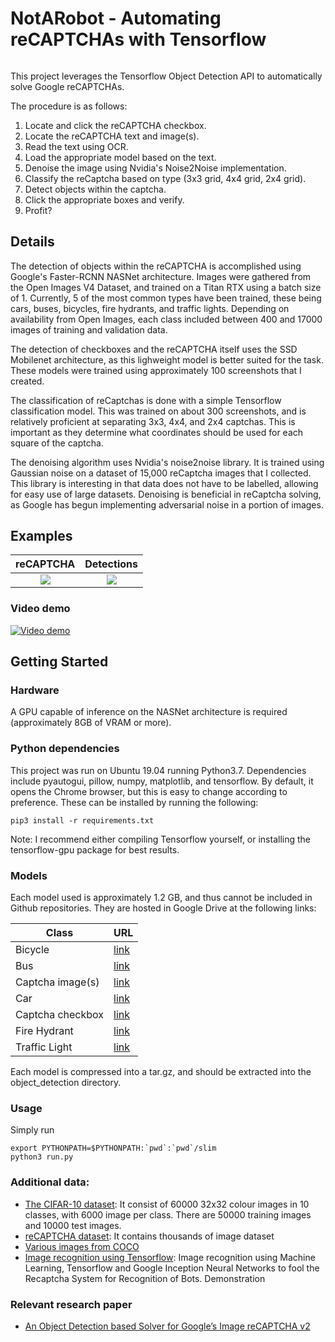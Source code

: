 # NotARobot - Automating reCAPTCHAs with Tensorflow
######
This project leverages the Tensorflow Object Detection API to automatically solve Google reCAPTCHAs.

The procedure is as follows:

1. Locate and click the reCAPTCHA checkbox.
2. Locate the reCAPTCHA text and image(s).
3. Read the text using OCR.
4. Load the appropriate model based on the text.
5. Denoise the image using Nvidia's Noise2Noise implementation.
6. Classify the reCaptcha based on type (3x3 grid, 4x4 grid, 2x4 grid).
7. Detect objects within the captcha.
8. Click the appropriate boxes and verify.
9. Profit?

## Details
The detection of objects within the reCAPTCHA is accomplished using Google's Faster-RCNN NASNet architecture. Images were gathered from the Open Images V4 Dataset, and trained on a Titan RTX using a batch size of 1. Currently, 5 of the most common types have been trained, these being cars, buses, bicycles, fire hydrants, and traffic lights. Depending on availability from Open Images, each class included between 400 and 17000 images of training and validation data.

The detection of checkboxes and the reCAPTCHA itself uses the SSD Mobilenet architecture, as this lighweight model is better suited for the task. These models were trained using approximately 100 screenshots that I created.

The classification of reCaptchas is done with a simple Tensorflow classification model. This was trained on about 300 screenshots, and is relatively proficient at separating 3x3, 4x4, and 2x4 captchas. This is important as they determine what coordinates should be used for each square of the captcha.

The denoising algorithm uses Nvidia's noise2noise library. It is trained using Gaussian noise on a dataset of 15,000 reCaptcha images that I collected. This library is interesting in that data does not have to be labelled, allowing for easy use of large datasets. Denoising is beneficial in reCaptcha solving, as Google has begun implementing adversarial noise in a portion of images.

## Examples

reCAPTCHA         |  Detections
:-------------------------:|:-------------------------:
![](https://github.com/Possums/NotARobot/raw/master/img/captcha.png)  |  ![](https://github.com/Possums/NotARobot/raw/master/img/detections.png)

### Video demo
[![Video demo](http://img.youtube.com/vi/_OS5xOHxUtU/0.jpg)](http://www.youtube.com/watch?v=_OS5xOHxUtU "Video demo")

## Getting Started
### Hardware
A GPU capable of inference on the NASNet architecture is required (approximately 8GB of VRAM or more).

### Python dependencies
This project was run on Ubuntu 19.04 running Python3.7. Dependencies include pyautogui, pillow, numpy, matplotlib, and tensorflow. By default, it opens the Chrome browser, but this is easy to change according to preference. These can be installed by running the following:
```
pip3 install -r requirements.txt
```
Note: I recommend either compiling Tensorflow yourself, or installing the tensorflow-gpu package for best results.

### Models
Each model used is approximately 1.2 GB, and thus cannot be included in Github repositories. They are hosted in Google Drive at the following links:

|Class |	URL |
|-------------|-------------|
|Bicycle |	[link](https://drive.google.com/file/d/19dSW-_TfIY03s-0xjwmqQrlkjXy0dzcr/view?usp=sharing) |
|Bus | [link](https://drive.google.com/file/d/1fGFZpI3IsVIhW4bKc7_-UQjkHmYg_knv/view?usp=sharing) |
|Captcha image(s) |	[link](https://drive.google.com/file/d/1N0yMl2f5nT1eFTZvK6QpHQ33uexMeayM/view?usp=sharing) |
|Car	| [link](https://drive.google.com/file/d/1qUA0PRJmtNINpS7bdpT0wur19Fd1EKLN/view?usp=sharing) |
|Captcha checkbox	| [link](https://drive.google.com/file/d/11MIzTNSrGRU66Qws-EH0WfXEGVFssCCz/view?usp=sharing) |
|Fire Hydrant	| [link](https://drive.google.com/file/d/1pYbTFR2_XseQ937Yoeih93ediyZnifbu/view?usp=sharing) |
|Traffic Light	| [link](https://drive.google.com/file/d/1GC2LTI2U_nNlX08__HQ97V2QjgO00_Ey/view?usp=sharing) |

Each model is compressed into a tar.gz, and should be extracted into the object_detection directory.

### Usage

Simply run

```
export PYTHONPATH=$PYTHONPATH:`pwd`:`pwd`/slim
python3 run.py
```

### Additional data:
- [The CIFAR-10 dataset](https://www.cs.toronto.edu/~kriz/cifar.html): It consist of 60000 32x32 colour images in 10 classes, with 6000 image per class. There are 50000 training images and 10000 test images.
- [reCAPTCHA dataset](https://github.com/brian-the-dev/recaptcha-dataset): It contains thousands of image dataset
- [Various images from COCO](https://cocodataset.org/#download)
- [Image recognition using Tensorflow](https://github.com/alielabridi/Image-recognition-reCaptcha-TensorFlow): Image recognition using Machine Learning, Tensorflow and Google Inception Neural Networks to fool the Recaptcha System for Recognition of Bots. Demonstration

### Relevant research paper
- [An Object Detection based Solver for Google’s Image reCAPTCHA v2
](https://www.usenix.org/system/files/raid20-hossen.pdf)

